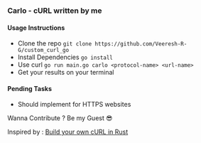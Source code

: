 ### Carlo - cURL written by me

#### Usage Instructions
- Clone the repo ```git clone https://github.com/Veeresh-R-G/custom_curl_go ```
- Install Dependencies ```go install```
- Use curl ```go run main.go carlo <protocol-name> <url-name>```
- Get your results on your terminal

#### Pending Tasks
- Should implement for HTTPS websites


Wanna Contribute ? Be my Guest 😎

Inspired by : [Build your own cURL in Rust](https://dev.to/chaudharypraveen98/build-your-own-curl-rust-5cj6#:~:text=We%20are%20using%20the%20Builder%20pattern%20for%20our%20CLI%20tool.&text=Firstly%2C%20we%20have%20to%20define,one%20positional%20required%20argument%20url.)
